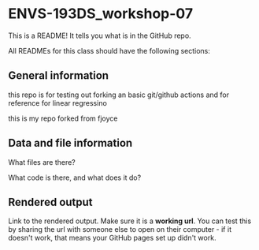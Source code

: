 # ENVS-193DS_workshop-07

This is a README! It tells you what is in the GitHub repo.

All READMEs for this class should have the following sections:

## General information

this repo is for testing out forking an basic git/github actions and for reference for linear regressino

this is my repo forked from fjoyce

## Data and file information

What files are there?

What code is there, and what does it do?

## Rendered output

Link to the rendered output. Make sure it is a **working url**. You can test this by sharing the url with someone else to open on their computer - if it doesn't work, that means your GitHub pages set up didn't work.